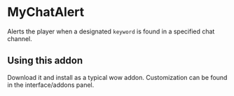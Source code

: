 # MyChatAlert

Alerts the player when a designated `keyword` is found in a specified chat channel.

## Using this addon

Download it and install as a typical wow addon. Customization can be found in the interface/addons panel.
